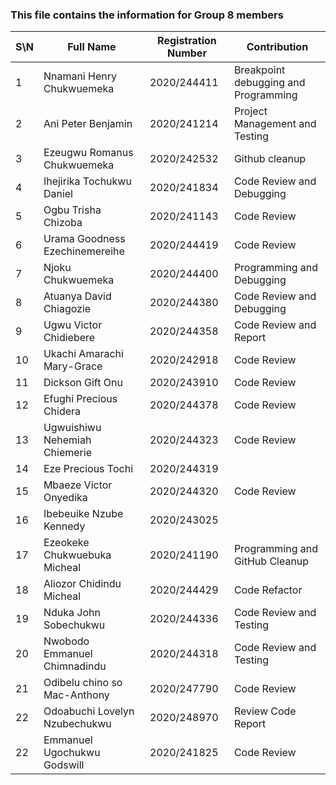 ### This file contains the information for Group 8 members


|  S\N     | Full Name | Registration Number | Contribution |
| ---      | ---       | ---      | ---       |
| 1 | Nnamani Henry Chukwuemeka   | 2020/244411 | Breakpoint debugging and Programming
| 2 | Ani Peter Benjamin | 2020/241214 | Project Management and Testing
| 3 | Ezeugwu Romanus Chukwuemeka | 2020/242532 | Github cleanup|
| 4 | Ihejirika Tochukwu Daniel  | 2020/241834 | Code Review and Debugging|
| 5 | Ogbu Trisha Chizoba | 2020/241143 | Code Review |
| 6 | Urama Goodness Ezechinemereihe | 2020/244419 | Code Review |
| 7 | Njoku Chukwuemeka | 2020/244400 | Programming and Debugging|
| 8 | Atuanya David Chiagozie  | 2020/244380 | Code Review and Debugging|
| 9 | Ugwu Victor Chidiebere   | 2020/244358 | Code Review and Report |
| 10| Ukachi Amarachi Mary-Grace| 2020/242918 | Code Review|
| 11| Dickson Gift Onu | 2020/243910 | Code Review|
| 12 | Efughi Precious Chidera | 2020/244378 | Code Review |
| 13| Ugwuishiwu Nehemiah Chiemerie | 2020/244323 | Code Review|
| 14| Eze Precious Tochi | 2020/244319 |
| 15 | Mbaeze Victor Onyedika | 2020/244320 | Code Review 
| 16| Ibebeuike Nzube Kennedy | 2020/243025 |
| 17 | Ezeokeke Chukwuebuka Micheal| 2020/241190 | Programming and GitHub Cleanup 
| 18 | Aliozor Chidindu Micheal | 2020/244429 | Code Refactor
| 19 | Nduka John Sobechukwu | 2020/244336 | Code Review and Testing 
|20  | Nwobodo Emmanuel Chimnadindu | 2020/244318 | Code Review and Testing
|21 | Odibelu chino so Mac-Anthony | 2020/247790 | Code Review
|22 | Odoabuchi Lovelyn Nzubechukwu | 2020/248970 | Review Code Report
|22 | Emmanuel Ugochukwu Godswill | 2020/241825 | Code Review

